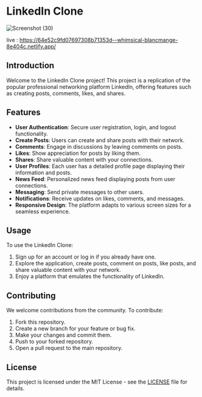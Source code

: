 # LinkedIn Clone
![Screenshot (30)](https://github.com/vibhavtrivediWEBDEV/LInkdinClone/assets/96198369/cce7238e-8f36-49b0-af9e-692be6b3abf0)

live  : https://64e52c9fd07697308b71353d--whimsical-blancmange-8e404c.netlify.app/

## Introduction
Welcome to the LinkedIn Clone project! This project is a replication of the popular professional networking platform LinkedIn, offering features such as creating posts, comments, likes, and shares.

## Features
- **User Authentication**: Secure user registration, login, and logout functionality.
- **Create Posts**: Users can create and share posts with their network.
- **Comments**: Engage in discussions by leaving comments on posts.
- **Likes**: Show appreciation for posts by liking them.
- **Shares**: Share valuable content with your connections.
- **User Profiles**: Each user has a detailed profile page displaying their information and posts.
- **News Feed**: Personalized news feed displaying posts from user connections.
- **Messaging**: Send private messages to other users.
- **Notifications**: Receive updates on likes, comments, and messages.
- **Responsive Design**: The platform adapts to various screen sizes for a seamless experience.

## Usage
To use the LinkedIn Clone:
1. Sign up for an account or log in if you already have one.
2. Explore the application, create posts, comment on posts, like posts, and share valuable content with your network.
3. Enjoy a platform that emulates the functionality of LinkedIn.

## Contributing
We welcome contributions from the community. To contribute:
1. Fork this repository.
2. Create a new branch for your feature or bug fix.
3. Make your changes and commit them.
4. Push to your forked repository.
5. Open a pull request to the main repository.

## License
This project is licensed under the MIT License - see the [LICENSE](LICENSE) file for details.
